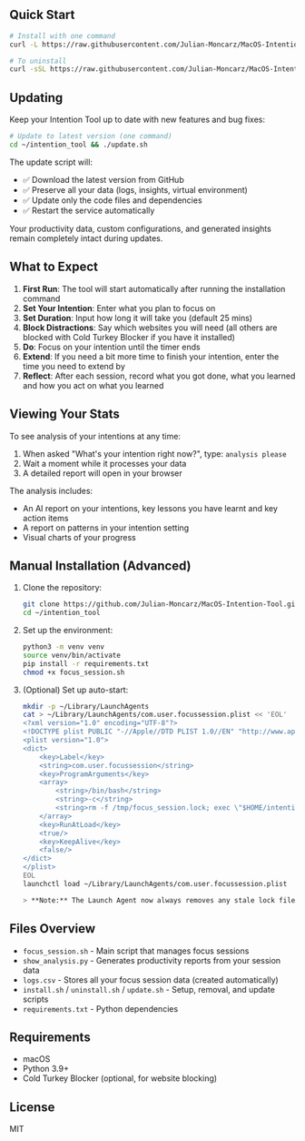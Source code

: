 ## Quick Start

```bash
# Install with one command
curl -L https://raw.githubusercontent.com/Julian-Moncarz/MacOS-Intention-Tool/main/install.sh | bash

# To uninstall
curl -sSL https://raw.githubusercontent.com/Julian-Moncarz/MacOS-Intention-Tool/main/uninstall.sh | bash
```

## Updating

Keep your Intention Tool up to date with new features and bug fixes:

```bash
# Update to latest version (one command)
cd ~/intention_tool && ./update.sh
```

The update script will:
- ✅ Download the latest version from GitHub
- ✅ Preserve all your data (logs, insights, virtual environment)
- ✅ Update only the code files and dependencies
- ✅ Restart the service automatically

Your productivity data, custom configurations, and generated insights remain completely intact during updates.

## What to Expect

1. **First Run**: The tool will start automatically after running the installation command
2. **Set Your Intention**: Enter what you plan to focus on
3. **Set Duration**: Input how long it will take you (default 25 mins)
4. **Block Distractions**: Say which websites you will need (all others are blocked with Cold Turkey Blocker if you have it installed)
5. **Do**: Focus on your intention until the timer ends
6. **Extend**: If you need a bit more time to finish your intention, enter the time you need to extend by
7. **Reflect**: After each session, record what you got done, what you learned and how you act on what you learned


## Viewing Your Stats

To see analysis of your intentions at any time:
1. When asked "What's your intention right now?", type: `analysis please`
2. Wait a moment while it processes your data
3. A detailed report will open in your browser

The analysis includes:
- An AI report on your intentions, key lessons you have learnt and key action items
- A report on patterns in your intention setting
- Visual charts of your progress

## Manual Installation (Advanced)

1. Clone the repository:
   ```bash
   git clone https://github.com/Julian-Moncarz/MacOS-Intention-Tool.git ~/intention_tool
   cd ~/intention_tool
   ```

2. Set up the environment:
   ```bash
   python3 -m venv venv
   source venv/bin/activate
   pip install -r requirements.txt
   chmod +x focus_session.sh
   ```

3. (Optional) Set up auto-start:
   ```bash
   mkdir -p ~/Library/LaunchAgents
   cat > ~/Library/LaunchAgents/com.user.focussession.plist << 'EOL'
   <?xml version="1.0" encoding="UTF-8"?>
   <!DOCTYPE plist PUBLIC "-//Apple//DTD PLIST 1.0//EN" "http://www.apple.com/DTDs/PropertyList-1.0.dtd">
   <plist version="1.0">
   <dict>
       <key>Label</key>
       <string>com.user.focussession</string>
       <key>ProgramArguments</key>
       <array>
           <string>/bin/bash</string>
           <string>-c</string>
           <string>rm -f /tmp/focus_session.lock; exec \"$HOME/intention_tool/focus_session.sh\"</string>
       </array>
       <key>RunAtLoad</key>
       <true/>
       <key>KeepAlive</key>
       <false/>
   </dict>
   </plist>
   EOL
   launchctl load ~/Library/LaunchAgents/com.user.focussession.plist

   > **Note:** The Launch Agent now always removes any stale lock file before starting, so you never get stuck after a shutdown or crash.
   ```

## Files Overview

- `focus_session.sh` - Main script that manages focus sessions
- `show_analysis.py` - Generates productivity reports from your session data
- `logs.csv` - Stores all your focus session data (created automatically)
- `install.sh` / `uninstall.sh` / `update.sh` - Setup, removal, and update scripts
- `requirements.txt` - Python dependencies

## Requirements
- macOS
- Python 3.9+
- Cold Turkey Blocker (optional, for website blocking)

## License

MIT
